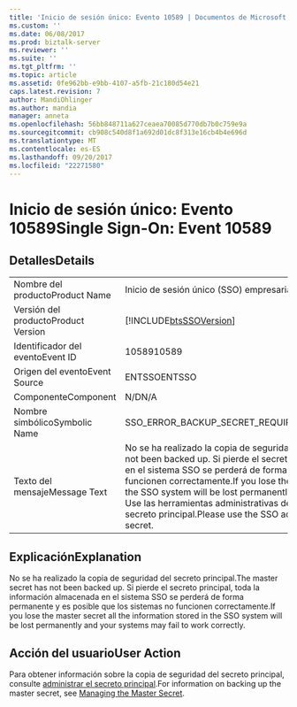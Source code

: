 ```yaml
---
title: 'Inicio de sesión único: Evento 10589 | Documentos de Microsoft'
ms.custom: ''
ms.date: 06/08/2017
ms.prod: biztalk-server
ms.reviewer: ''
ms.suite: ''
ms.tgt_pltfrm: ''
ms.topic: article
ms.assetid: 0fe962bb-e9bb-4107-a5fb-21c180d54e21
caps.latest.revision: 7
author: MandiOhlinger
ms.author: mandia
manager: anneta
ms.openlocfilehash: 56bb848711a627ceaea70085d770db7b0c759e9a
ms.sourcegitcommit: cb908c540d8f1a692d01dc8f313e16cb4b4e696d
ms.translationtype: MT
ms.contentlocale: es-ES
ms.lasthandoff: 09/20/2017
ms.locfileid: "22271580"
---
```

# <a name="single-sign-on-event-10589"></a><span data-ttu-id="27cf8-102">Inicio de sesión único: Evento 10589</span><span class="sxs-lookup"><span data-stu-id="27cf8-102">Single Sign-On: Event 10589</span></span>
## <a name="details"></a><span data-ttu-id="27cf8-103">Detalles</span><span class="sxs-lookup"><span data-stu-id="27cf8-103">Details</span></span>  
  
|||  
|-|-|  
|<span data-ttu-id="27cf8-104">Nombre del producto</span><span class="sxs-lookup"><span data-stu-id="27cf8-104">Product Name</span></span>|<span data-ttu-id="27cf8-105">Inicio de sesión único (SSO) empresarial</span><span class="sxs-lookup"><span data-stu-id="27cf8-105">Enterprise Single Sign-On</span></span>|  
|<span data-ttu-id="27cf8-106">Versión del producto</span><span class="sxs-lookup"><span data-stu-id="27cf8-106">Product Version</span></span>|[!INCLUDE[btsSSOVersion](../includes/btsssoversion-md.md)]|  
|<span data-ttu-id="27cf8-107">Identificador del evento</span><span class="sxs-lookup"><span data-stu-id="27cf8-107">Event ID</span></span>|<span data-ttu-id="27cf8-108">10589</span><span class="sxs-lookup"><span data-stu-id="27cf8-108">10589</span></span>|  
|<span data-ttu-id="27cf8-109">Origen del evento</span><span class="sxs-lookup"><span data-stu-id="27cf8-109">Event Source</span></span>|<span data-ttu-id="27cf8-110">ENTSSO</span><span class="sxs-lookup"><span data-stu-id="27cf8-110">ENTSSO</span></span>|  
|<span data-ttu-id="27cf8-111">Componente</span><span class="sxs-lookup"><span data-stu-id="27cf8-111">Component</span></span>|<span data-ttu-id="27cf8-112">N/D</span><span class="sxs-lookup"><span data-stu-id="27cf8-112">N/A</span></span>|  
|<span data-ttu-id="27cf8-113">Nombre simbólico</span><span class="sxs-lookup"><span data-stu-id="27cf8-113">Symbolic Name</span></span>|<span data-ttu-id="27cf8-114">SSO_ERROR_BACKUP_SECRET_REQUIRED</span><span class="sxs-lookup"><span data-stu-id="27cf8-114">SSO_ERROR_BACKUP_SECRET_REQUIRED</span></span>|  
|<span data-ttu-id="27cf8-115">Texto del mensaje</span><span class="sxs-lookup"><span data-stu-id="27cf8-115">Message Text</span></span>|<span data-ttu-id="27cf8-116">No se ha realizado la copia de seguridad del secreto principal.</span><span class="sxs-lookup"><span data-stu-id="27cf8-116">The master secret has not been backed up.</span></span> <span data-ttu-id="27cf8-117">Si pierde el secreto principal, toda la información almacenada en el sistema SSO se perderá de forma permanente y es posible que los sistemas no funcionen correctamente.</span><span class="sxs-lookup"><span data-stu-id="27cf8-117">If you lose the master secret all the information stored in the SSO system will be lost permanently and your systems may fail to work correctly.</span></span> <span data-ttu-id="27cf8-118">Use las herramientas administrativas de SSO para realizar la copia de seguridad del secreto principal.</span><span class="sxs-lookup"><span data-stu-id="27cf8-118">Please use the SSO administration tools to back up your master secret.</span></span>|  
  
## <a name="explanation"></a><span data-ttu-id="27cf8-119">Explicación</span><span class="sxs-lookup"><span data-stu-id="27cf8-119">Explanation</span></span>  
 <span data-ttu-id="27cf8-120">No se ha realizado la copia de seguridad del secreto principal.</span><span class="sxs-lookup"><span data-stu-id="27cf8-120">The master secret has not been backed up.</span></span> <span data-ttu-id="27cf8-121">Si pierde el secreto principal, toda la información almacenada en el sistema SSO se perderá de forma permanente y es posible que los sistemas no funcionen correctamente.</span><span class="sxs-lookup"><span data-stu-id="27cf8-121">If you lose the master secret all the information stored in the SSO system will be lost permanently and your systems may fail to work correctly.</span></span>  
  
## <a name="user-action"></a><span data-ttu-id="27cf8-122">Acción del usuario</span><span class="sxs-lookup"><span data-stu-id="27cf8-122">User Action</span></span>  
 <span data-ttu-id="27cf8-123">Para obtener información sobre la copia de seguridad del secreto principal, consulte [administrar el secreto principal](../core/managing-the-master-secret.md).</span><span class="sxs-lookup"><span data-stu-id="27cf8-123">For information on backing up the master secret, see [Managing the Master Secret](../core/managing-the-master-secret.md).</span></span>